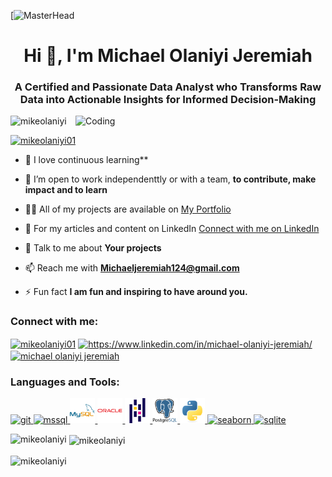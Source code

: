 [![MasterHead](https://media.licdn.com/dms/image/C4D12AQESj72-s5gEKg/article-cover_image-shrink_423_752/0/1626753867110?e=1700092800&v=beta&t=XmuH036P2YZ2vprAwep065jCQZMSbv4AycW6JaPbMro)

<h1 align="center">Hi 👋, I'm Michael Olaniyi Jeremiah</h1>
<h3 align="center">A Certified and Passionate Data Analyst who Transforms Raw Data into Actionable Insights for Informed Decision-Making</h3>
<img align="right" alt="Coding" width="400" src="https://indoanalytica.com/static/images/data-science-1.gif">




<p align="left"> <img src="https://komarev.com/ghpvc/?username=mikeolaniyi&label=Profile%20views&color=0e75b6&style=flat" alt="mikeolaniyi" /> </p>

<p align="left"> <a href="https://twitter.com/mikeolaniyi01" target="blank"><img src="https://img.shields.io/twitter/follow/mikeolaniyi01?logo=twitter&style=for-the-badge" alt="mikeolaniyi01" /></a> </p>

- 🔭 I love continuous learning**

- 🌱 I’m open to work independenttly or with a team, **to contribute, make impact and to learn**

- 👨‍💻 All of my projects are available on [My Portfolio](https://michaelolaniyij.vercel.app/)

- 📝 For my articles and content on LinkedIn [Connect with me on LinkedIn](https://www.linkedin.com/in/michael-olaniyi-jeremiah/)

- 💬 Talk to me about **Your projects**

- 📫 Reach me with **Michaeljeremiah124@gmail.com**
 
- ⚡ Fun fact **I am fun and inspiring to have around you.**

<h3 align="left">Connect with me:</h3>
<p align="left">
<a href="https://twitter.com/mikeolaniyi01" target="blank"><img align="center" src="https://raw.githubusercontent.com/rahuldkjain/github-profile-readme-generator/master/src/images/icons/Social/twitter.svg" alt="mikeolaniyi01" height="30" width="40" /></a>
<a href="https://linkedin.com/in/https://www.linkedin.com/in/michael-olaniyi-jeremiah/" target="blank"><img align="center" src="https://raw.githubusercontent.com/rahuldkjain/github-profile-readme-generator/master/src/images/icons/Social/linked-in-alt.svg" alt="https://www.linkedin.com/in/michael-olaniyi-jeremiah/" height="30" width="40" /></a>
<a href="https://fb.com/michael olaniyi jeremiah" target="blank"><img align="center" src="https://raw.githubusercontent.com/rahuldkjain/github-profile-readme-generator/master/src/images/icons/Social/facebook.svg" alt="michael olaniyi jeremiah" height="30" width="40" /></a>
</p>

<h3 align="left">Languages and Tools:</h3>
<p align="left"> <a href="https://git-scm.com/" target="_blank" rel="noreferrer"> <img src="https://www.vectorlogo.zone/logos/git-scm/git-scm-icon.svg" alt="git" width="40" height="40"/> </a> <a href="https://www.microsoft.com/en-us/sql-server" target="_blank" rel="noreferrer"> <img src="https://www.svgrepo.com/show/303229/microsoft-sql-server-logo.svg" alt="mssql" width="40" height="40"/> </a> <a href="https://www.mysql.com/" target="_blank" rel="noreferrer"> <img src="https://raw.githubusercontent.com/devicons/devicon/master/icons/mysql/mysql-original-wordmark.svg" alt="mysql" width="40" height="40"/> </a> <a href="https://www.oracle.com/" target="_blank" rel="noreferrer"> <img src="https://raw.githubusercontent.com/devicons/devicon/master/icons/oracle/oracle-original.svg" alt="oracle" width="40" height="40"/> </a> <a href="https://pandas.pydata.org/" target="_blank" rel="noreferrer"> <img src="https://raw.githubusercontent.com/devicons/devicon/2ae2a900d2f041da66e950e4d48052658d850630/icons/pandas/pandas-original.svg" alt="pandas" width="40" height="40"/> </a> <a href="https://www.postgresql.org" target="_blank" rel="noreferrer"> <img src="https://raw.githubusercontent.com/devicons/devicon/master/icons/postgresql/postgresql-original-wordmark.svg" alt="postgresql" width="40" height="40"/> </a> <a href="https://www.python.org" target="_blank" rel="noreferrer"> <img src="https://raw.githubusercontent.com/devicons/devicon/master/icons/python/python-original.svg" alt="python" width="40" height="40"/> </a> <a href="https://seaborn.pydata.org/" target="_blank" rel="noreferrer"> <img src="https://seaborn.pydata.org/_images/logo-mark-lightbg.svg" alt="seaborn" width="40" height="40"/> </a> <a href="https://www.sqlite.org/" target="_blank" rel="noreferrer"> <img src="https://www.vectorlogo.zone/logos/sqlite/sqlite-icon.svg" alt="sqlite" width="40" height="40"/> </a> </p>

<p><img align="left" src="https://github-readme-stats.vercel.app/api/top-langs?username=mikeolaniyi&show_icons=true&locale=en&layout=compact" alt="mikeolaniyi" /></p>

<p>&nbsp;<img align="center" src="https://github-readme-stats.vercel.app/api?username=mikeolaniyi&show_icons=true&locale=en" alt="mikeolaniyi" /></p>

<p><img align="center" src="https://github-readme-streak-stats.herokuapp.com/?user=mikeolaniyi&" alt="mikeolaniyi" /></p>
